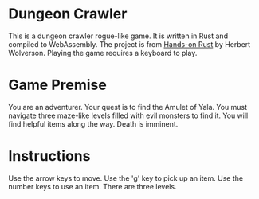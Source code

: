 <html>
  <head>
    <meta content="text/html;charset=utf-8" http-equiv="Content-Type" />
    <link rel="stylesheet" href="../css/minimal.css">
  </head>
</html>

# Dungeon Crawler
This is a dungeon crawler rogue-like game.
It is written in Rust and compiled to WebAssembly.
The project is from [Hands-on Rust](https://www.amazon.com/Hands-Rust-Effective-Learning-Development/dp/1680508164/) by Herbert Wolverson.
Playing the game requires a keyboard to play.

# Game Premise
You are an adventurer. Your quest is to find the Amulet of Yala.
You must navigate three maze-like levels filled with evil monsters to find it.
You will find helpful items along the way. Death is imminent.

# Instructions
Use the arrow keys to move.
Use the 'g' key to pick up an item.
Use the number keys to use an item.
There are three levels.

<html>
  <body>
    <canvas id="canvas" width="700" height="500"></canvas>
    <script src="./dungeoncrawl.js"></script>
    <script>
      window.addEventListener("load", async () => {
        await wasm_bindgen("./dungeoncrawl_bg.wasm");
      });
    </script>
  </body>
</html>
